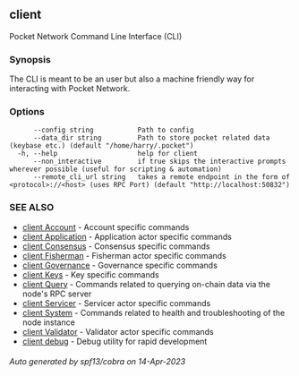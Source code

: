 ## client

Pocket Network Command Line Interface (CLI)

### Synopsis

The CLI is meant to be an user but also a machine friendly way for interacting with Pocket Network.

### Options

```
      --config string           Path to config
      --data_dir string         Path to store pocket related data (keybase etc.) (default "/home/harry/.pocket")
  -h, --help                    help for client
      --non_interactive         if true skips the interactive prompts wherever possible (useful for scripting & automation)
      --remote_cli_url string   takes a remote endpoint in the form of <protocol>://<host> (uses RPC Port) (default "http://localhost:50832")
```

### SEE ALSO

* [client Account](client_Account.md)	 - Account specific commands
* [client Application](client_Application.md)	 - Application actor specific commands
* [client Consensus](client_Consensus.md)	 - Consensus specific commands
* [client Fisherman](client_Fisherman.md)	 - Fisherman actor specific commands
* [client Governance](client_Governance.md)	 - Governance specific commands
* [client Keys](client_Keys.md)	 - Key specific commands
* [client Query](client_Query.md)	 - Commands related to querying on-chain data via the node's RPC server
* [client Servicer](client_Servicer.md)	 - Servicer actor specific commands
* [client System](client_System.md)	 - Commands related to health and troubleshooting of the node instance
* [client Validator](client_Validator.md)	 - Validator actor specific commands
* [client debug](client_debug.md)	 - Debug utility for rapid development

###### Auto generated by spf13/cobra on 14-Apr-2023
